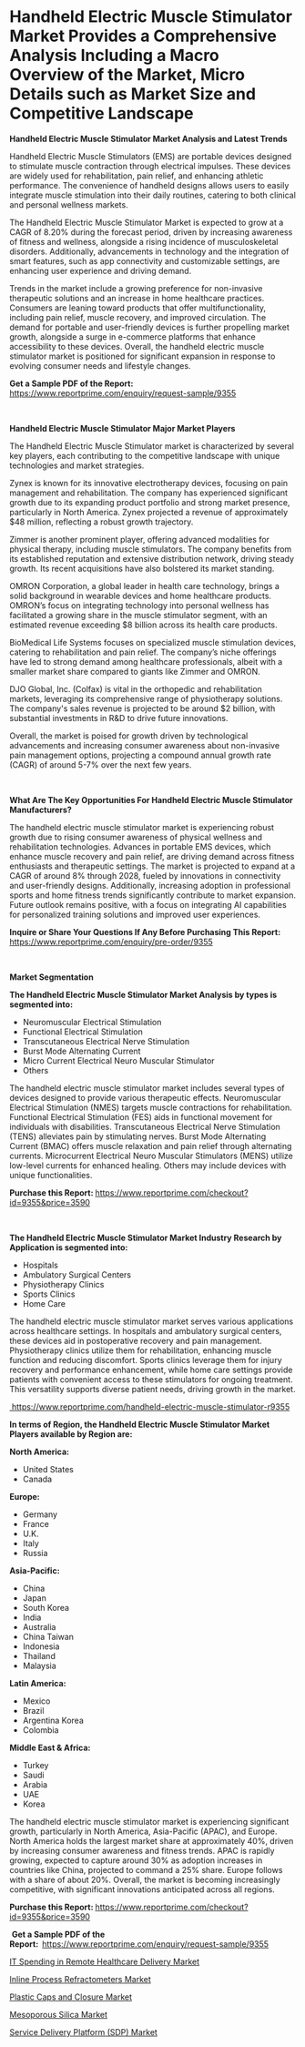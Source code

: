 <p><h1>Handheld Electric Muscle Stimulator Market Provides a Comprehensive Analysis Including a Macro Overview of the Market, Micro Details such as Market Size and Competitive Landscape</h1></p><p><strong>Handheld Electric Muscle Stimulator Market Analysis and Latest Trends</strong></p>
<p><p>Handheld Electric Muscle Stimulators (EMS) are portable devices designed to stimulate muscle contraction through electrical impulses. These devices are widely used for rehabilitation, pain relief, and enhancing athletic performance. The convenience of handheld designs allows users to easily integrate muscle stimulation into their daily routines, catering to both clinical and personal wellness markets. </p><p>The Handheld Electric Muscle Stimulator Market is expected to grow at a CAGR of 8.20% during the forecast period, driven by increasing awareness of fitness and wellness, alongside a rising incidence of musculoskeletal disorders. Additionally, advancements in technology and the integration of smart features, such as app connectivity and customizable settings, are enhancing user experience and driving demand. </p><p>Trends in the market include a growing preference for non-invasive therapeutic solutions and an increase in home healthcare practices. Consumers are leaning toward products that offer multifunctionality, including pain relief, muscle recovery, and improved circulation. The demand for portable and user-friendly devices is further propelling market growth, alongside a surge in e-commerce platforms that enhance accessibility to these devices. Overall, the handheld electric muscle stimulator market is positioned for significant expansion in response to evolving consumer needs and lifestyle changes.</p></p>
<p><strong>Get a Sample PDF of the Report:&nbsp;</strong> <a href="https://www.reportprime.com/enquiry/request-sample/9355?utm_campaign=1138&utm_medium=2&utm_source=Github&utm_content=ia&utm_term=28112024&utm_id=handheld-electric-muscle-stimulator">https://www.reportprime.com/enquiry/request-sample/9355</a></p>
<p>&nbsp;</p>
<p><strong>Handheld Electric Muscle Stimulator Major Market Players</strong></p>
<p><p>The Handheld Electric Muscle Stimulator market is characterized by several key players, each contributing to the competitive landscape with unique technologies and market strategies. </p><p>Zynex is known for its innovative electrotherapy devices, focusing on pain management and rehabilitation. The company has experienced significant growth due to its expanding product portfolio and strong market presence, particularly in North America. Zynex projected a revenue of approximately $48 million, reflecting a robust growth trajectory.</p><p>Zimmer is another prominent player, offering advanced modalities for physical therapy, including muscle stimulators. The company benefits from its established reputation and extensive distribution network, driving steady growth. Its recent acquisitions have also bolstered its market standing.</p><p>OMRON Corporation, a global leader in health care technology, brings a solid background in wearable devices and home healthcare products. OMRON’s focus on integrating technology into personal wellness has facilitated a growing share in the muscle stimulator segment, with an estimated revenue exceeding $8 billion across its health care products.</p><p>BioMedical Life Systems focuses on specialized muscle stimulation devices, catering to rehabilitation and pain relief. The company’s niche offerings have led to strong demand among healthcare professionals, albeit with a smaller market share compared to giants like Zimmer and OMRON.</p><p>DJO Global, Inc. (Colfax) is vital in the orthopedic and rehabilitation markets, leveraging its comprehensive range of physiotherapy solutions. The company's sales revenue is projected to be around $2 billion, with substantial investments in R&D to drive future innovations.</p><p>Overall, the market is poised for growth driven by technological advancements and increasing consumer awareness about non-invasive pain management options, projecting a compound annual growth rate (CAGR) of around 5-7% over the next few years.</p></p>
<p>&nbsp;</p>
<p><strong>What Are The Key Opportunities For Handheld Electric Muscle Stimulator Manufacturers?</strong></p>
<p><p>The handheld electric muscle stimulator market is experiencing robust growth due to rising consumer awareness of physical wellness and rehabilitation technologies. Advances in portable EMS devices, which enhance muscle recovery and pain relief, are driving demand across fitness enthusiasts and therapeutic settings. The market is projected to expand at a CAGR of around 8% through 2028, fueled by innovations in connectivity and user-friendly designs. Additionally, increasing adoption in professional sports and home fitness trends significantly contribute to market expansion. Future outlook remains positive, with a focus on integrating AI capabilities for personalized training solutions and improved user experiences.</p></p>
<p><strong>Inquire or Share Your Questions If Any Before Purchasing This Report:</strong> <a href="https://www.reportprime.com/enquiry/pre-order/9355?utm_campaign=1138&utm_medium=2&utm_source=Github&utm_content=ia&utm_term=28112024&utm_id=handheld-electric-muscle-stimulator">https://www.reportprime.com/enquiry/pre-order/9355</a></p>
<p>&nbsp;</p>
<p><strong>Market Segmentation</strong></p>
<p><strong>The Handheld Electric Muscle Stimulator Market Analysis by types is segmented into:</strong></p>
<p><ul><li>Neuromuscular Electrical Stimulation</li><li>Functional Electrical Stimulation</li><li>Transcutaneous Electrical Nerve Stimulation</li><li>Burst Mode Alternating Current</li><li>Micro Current Electrical Neuro Muscular Stimulator</li><li>Others</li></ul></p>
<p><p>The handheld electric muscle stimulator market includes several types of devices designed to provide various therapeutic effects. Neuromuscular Electrical Stimulation (NMES) targets muscle contractions for rehabilitation. Functional Electrical Stimulation (FES) aids in functional movement for individuals with disabilities. Transcutaneous Electrical Nerve Stimulation (TENS) alleviates pain by stimulating nerves. Burst Mode Alternating Current (BMAC) offers muscle relaxation and pain relief through alternating currents. Microcurrent Electrical Neuro Muscular Stimulators (MENS) utilize low-level currents for enhanced healing. Others may include devices with unique functionalities.</p></p>
<p><strong>Purchase this Report:&nbsp;</strong><a href="https://www.reportprime.com/checkout?id=9355&price=3590&utm_campaign=1138&utm_medium=2&utm_source=Github&utm_content=ia&utm_term=28112024&utm_id=handheld-electric-muscle-stimulator">https://www.reportprime.com/checkout?id=9355&price=3590</a></p>
<p>&nbsp;</p>
<p><strong>The Handheld Electric Muscle Stimulator Market Industry Research by Application is segmented into:</strong></p>
<p><ul><li>Hospitals</li><li>Ambulatory Surgical Centers</li><li>Physiotherapy Clinics</li><li>Sports Clinics</li><li>Home Care</li></ul></p>
<p><p>The handheld electric muscle stimulator market serves various applications across healthcare settings. In hospitals and ambulatory surgical centers, these devices aid in postoperative recovery and pain management. Physiotherapy clinics utilize them for rehabilitation, enhancing muscle function and reducing discomfort. Sports clinics leverage them for injury recovery and performance enhancement, while home care settings provide patients with convenient access to these stimulators for ongoing treatment. This versatility supports diverse patient needs, driving growth in the market.</p></p>
<p><a href="https://www.reportprime.com/handheld-electric-muscle-stimulator-r9355?utm_campaign=1138&utm_medium=2&utm_source=Github&utm_content=ia&utm_term=28112024&utm_id=handheld-electric-muscle-stimulator">&nbsp;https://www.reportprime.com/handheld-electric-muscle-stimulator-r9355</a></p>
<p><strong>In terms of Region, the Handheld Electric Muscle Stimulator Market Players available by Region are:</strong></p>
<p>
    <p> <strong> North America: </strong>
        <ul>
            <li>United States</li>
            <li>Canada</li>
        </ul>
        </p> 
    <p> <strong> Europe: </strong>
        <ul>
            <li>Germany</li>
            <li>France</li>
            <li>U.K.</li>
            <li>Italy</li>
            <li>Russia</li>
        </ul>
        </p> 
    <p> <strong> Asia-Pacific: </strong>
        <ul>
            <li>China</li>
            <li>Japan</li>
            <li>South Korea</li>
            <li>India</li>
            <li>Australia</li>
            <li>China Taiwan</li>
            <li>Indonesia</li>
            <li>Thailand</li>
            <li>Malaysia</li>
        </ul>
        </p> 
    <p> <strong> Latin America: </strong>
        <ul>
            <li>Mexico</li>
            <li>Brazil</li>
            <li>Argentina Korea</li>
            <li>Colombia</li>
        </ul>
        </p> 
    <p> <strong> Middle East & Africa: </strong>
        <ul>
            <li>Turkey</li>
            <li>Saudi</li>
            <li>Arabia</li>
            <li>UAE</li>
            <li>Korea</li>
        </ul>
    </p>
    </p>
<p><p>The handheld electric muscle stimulator market is experiencing significant growth, particularly in North America, Asia-Pacific (APAC), and Europe. North America holds the largest market share at approximately 40%, driven by increasing consumer awareness and fitness trends. APAC is rapidly growing, expected to capture around 30% as adoption increases in countries like China, projected to command a 25% share. Europe follows with a share of about 20%. Overall, the market is becoming increasingly competitive, with significant innovations anticipated across all regions.</p></p>
<p><strong>Purchase this Report: </strong><a href="https://www.reportprime.com/checkout?id=9355&price=3590&utm_campaign=1138&utm_medium=2&utm_source=Github&utm_content=ia&utm_term=28112024&utm_id=handheld-electric-muscle-stimulator">https://www.reportprime.com/checkout?id=9355&price=3590</a></p>
<p>&nbsp;<strong>Get a Sample PDF of the Report:&nbsp;&nbsp;</strong><a href="https://www.reportprime.com/enquiry/request-sample/9355?utm_campaign=1138&utm_medium=2&utm_source=Github&utm_content=ia&utm_term=28112024&utm_id=handheld-electric-muscle-stimulator">https://www.reportprime.com/enquiry/request-sample/9355</a></p>
<p><strong></strong></p>
<p><p><a href="https://issuu.com/reportprime-2/docs/it-spending-in-remote-healthcare-de_eafdfb92622dcb?utm_campaign=1138&utm_medium=2&utm_source=Github&utm_content=ia&utm_term=28112024&utm_id=handheld-electric-muscle-stimulator">IT Spending in Remote Healthcare Delivery Market</a></p><p><a href="https://www.linkedin.com/pulse/trends-global-inline-process-refractometers-market-forecast-rgjse?utm_campaign=1138&utm_medium=2&utm_source=Github&utm_content=ia&utm_term=28112024&utm_id=handheld-electric-muscle-stimulator">Inline Process Refractometers Market</a></p><p><a href="https://www.linkedin.com/pulse/plastic-caps-closure-market-industry-trends-forecast-period-qjc2c?utm_campaign=1138&utm_medium=2&utm_source=Github&utm_content=ia&utm_term=28112024&utm_id=handheld-electric-muscle-stimulator">Plastic Caps and Closure Market</a></p><p><a href="https://www.linkedin.com/pulse/navigating-global-mesoporous-silica-market-landscape-trends-phiac?utm_campaign=1138&utm_medium=2&utm_source=Github&utm_content=ia&utm_term=28112024&utm_id=handheld-electric-muscle-stimulator">Mesoporous Silica Market</a></p><p><a href="https://issuu.com/reportprime-2/docs/service-delivery-platform-sdp-marke_b9153a57ef189f?utm_campaign=1138&utm_medium=2&utm_source=Github&utm_content=ia&utm_term=28112024&utm_id=handheld-electric-muscle-stimulator">Service Delivery Platform (SDP) Market</a></p></p>
